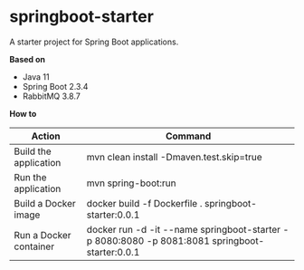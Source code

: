 # springboot-starter

A starter project for Spring Boot applications.

**Based on**
- Java 11
- Spring Boot 2.3.4
- RabbitMQ 3.8.7

**How to**

|Action|Command|
|---|---|
|Build the application | mvn clean install -Dmaven.test.skip=true |
|Run the application | mvn spring-boot:run |
|Build a Docker image | docker build -f Dockerfile . springboot-starter:0.0.1 |
|Run a Docker container | docker run -d -it --name springboot-starter -p 8080:8080 -p 8081:8081 springboot-starter:0.0.1 |